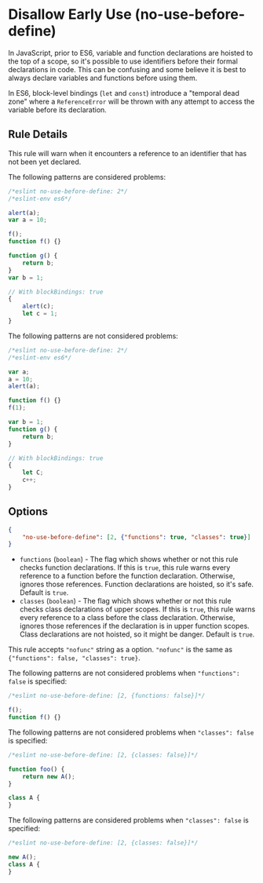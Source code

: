 # Disallow Early Use (no-use-before-define)

In JavaScript, prior to ES6, variable and function declarations are hoisted to the top of a scope, so it's possible to use identifiers before their formal declarations in code. This can be confusing and some believe it is best to always declare variables and functions before using them.

In ES6, block-level bindings (`let` and `const`) introduce a "temporal dead zone" where a `ReferenceError` will be thrown with any attempt to access the variable before its declaration.

## Rule Details

This rule will warn when it encounters a reference to an identifier that has not been yet declared.

The following patterns are considered problems:

```js
/*eslint no-use-before-define: 2*/
/*eslint-env es6*/

alert(a);
var a = 10;

f();
function f() {}

function g() {
    return b;
}
var b = 1;

// With blockBindings: true
{
    alert(c);
    let c = 1;
}
```

The following patterns are not considered problems:

```js
/*eslint no-use-before-define: 2*/
/*eslint-env es6*/

var a;
a = 10;
alert(a);

function f() {}
f(1);

var b = 1;
function g() {
    return b;
}

// With blockBindings: true
{
    let C;
    c++;
}
```

## Options

```json
{
    "no-use-before-define": [2, {"functions": true, "classes": true}]
}
```

* `functions` (`boolean`) -
  The flag which shows whether or not this rule checks function declarations.
  If this is `true`, this rule warns every reference to a function before the function declaration.
  Otherwise, ignores those references.
  Function declarations are hoisted, so it's safe.
  Default is `true`.
* `classes` (`boolean`) -
  The flag which shows whether or not this rule checks class declarations of upper scopes.
  If this is `true`, this rule warns every reference to a class before the class declaration.
  Otherwise, ignores those references if the declaration is in upper function scopes.
  Class declarations are not hoisted, so it might be danger.
  Default is `true`.

This rule accepts `"nofunc"` string as a option.
`"nofunc"` is the same as `{"functions": false, "classes": true}`.

The following patterns are not considered problems when `"functions": false` is specified:

```js
/*eslint no-use-before-define: [2, {functions: false}]*/

f();
function f() {}
```

The following patterns are not considered problems when `"classes": false` is specified:

```js
/*eslint no-use-before-define: [2, {classes: false}]*/

function foo() {
    return new A();
}

class A {
}
```

The following patterns are considered problems when `"classes": false` is specified:

```js
/*eslint no-use-before-define: [2, {classes: false}]*/

new A();
class A {
}
```
